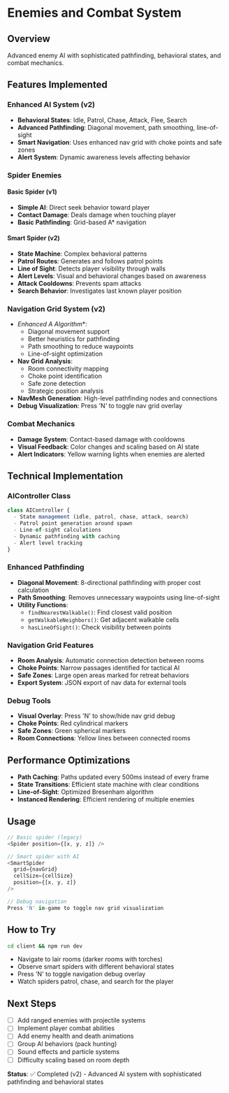 # Enemies and Combat System

## Overview
Advanced enemy AI with sophisticated pathfinding, behavioral states, and combat mechanics.

## Features Implemented

### Enhanced AI System (v2)
- **Behavioral States**: Idle, Patrol, Chase, Attack, Flee, Search
- **Advanced Pathfinding**: Diagonal movement, path smoothing, line-of-sight
- **Smart Navigation**: Uses enhanced nav grid with choke points and safe zones
- **Alert System**: Dynamic awareness levels affecting behavior

### Spider Enemies

#### Basic Spider (v1)
- **Simple AI**: Direct seek behavior toward player
- **Contact Damage**: Deals damage when touching player
- **Basic Pathfinding**: Grid-based A* navigation

#### Smart Spider (v2)
- **State Machine**: Complex behavioral patterns
- **Patrol Routes**: Generates and follows patrol points
- **Line of Sight**: Detects player visibility through walls
- **Alert Levels**: Visual and behavioral changes based on awareness
- **Attack Cooldowns**: Prevents spam attacks
- **Search Behavior**: Investigates last known player position

### Navigation Grid System (v2)
- **Enhanced A* Algorithm**: 
  - Diagonal movement support
  - Better heuristics for pathfinding
  - Path smoothing to reduce waypoints
  - Line-of-sight optimization
- **Nav Grid Analysis**:
  - Room connectivity mapping
  - Choke point identification
  - Safe zone detection
  - Strategic position analysis
- **NavMesh Generation**: High-level pathfinding nodes and connections
- **Debug Visualization**: Press 'N' to toggle nav grid overlay

### Combat Mechanics
- **Damage System**: Contact-based damage with cooldowns
- **Visual Feedback**: Color changes and scaling based on AI state
- **Alert Indicators**: Yellow warning lights when enemies are alerted

## Technical Implementation

### AIController Class
```typescript
class AIController {
  - State management (idle, patrol, chase, attack, search)
  - Patrol point generation around spawn
  - Line-of-sight calculations
  - Dynamic pathfinding with caching
  - Alert level tracking
}
```

### Enhanced Pathfinding
- **Diagonal Movement**: 8-directional pathfinding with proper cost calculation
- **Path Smoothing**: Removes unnecessary waypoints using line-of-sight
- **Utility Functions**: 
  - `findNearestWalkable()`: Find closest valid position
  - `getWalkableNeighbors()`: Get adjacent walkable cells
  - `hasLineOfSight()`: Check visibility between points

### Navigation Grid Features
- **Room Analysis**: Automatic connection detection between rooms
- **Choke Points**: Narrow passages identified for tactical AI
- **Safe Zones**: Large open areas marked for retreat behaviors
- **Export System**: JSON export of nav data for external tools

### Debug Tools
- **Visual Overlay**: Press 'N' to show/hide nav grid debug
- **Choke Points**: Red cylindrical markers
- **Safe Zones**: Green spherical markers  
- **Room Connections**: Yellow lines between connected rooms

## Performance Optimizations
- **Path Caching**: Paths updated every 500ms instead of every frame
- **State Transitions**: Efficient state machine with clear conditions
- **Line-of-Sight**: Optimized Bresenham algorithm
- **Instanced Rendering**: Efficient rendering of multiple enemies

## Usage
```typescript
// Basic spider (legacy)
<Spider position={[x, y, z]} />

// Smart spider with AI
<SmartSpider 
  grid={navGrid} 
  cellSize={cellSize} 
  position={[x, y, z]} 
/>

// Debug navigation
Press 'N' in-game to toggle nav grid visualization
```

## How to Try
```bash
cd client && npm run dev
```
- Navigate to lair rooms (darker rooms with torches)
- Observe smart spiders with different behavioral states
- Press 'N' to toggle navigation debug overlay
- Watch spiders patrol, chase, and search for the player

## Next Steps
- [ ] Add ranged enemies with projectile systems
- [ ] Implement player combat abilities  
- [ ] Add enemy health and death animations
- [ ] Group AI behaviors (pack hunting)
- [ ] Sound effects and particle systems
- [ ] Difficulty scaling based on room depth

**Status**: ✅ Completed (v2) - Advanced AI system with sophisticated pathfinding and behavioral states